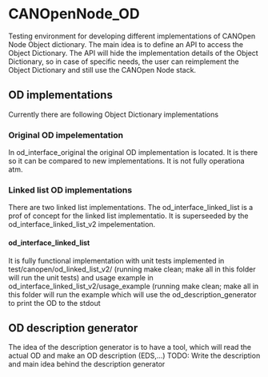 # CANOpenNode_OD
Testing environment for developing different implementations of CANOpen Node Object dictionary.
The main idea is to define an API to access the Object Dictionary. The API will hide the implementation details of the Object Dictionary, so in case of specific needs, the user can reimplement the Object Dictionary and still use the CANOpen Node stack.

## OD implementations
Currently there are following Object Dictionary implementations

### Original OD impelementation
In od_interface_original the original OD implementation is located. It is there so it can be compared to new implementations. It is not fully operationa atm.

### Linked list OD implementations
There are two linked list implementations. The od_interface_linked_list is a prof of concept for the linked list implementatio. It is superseeded by the od_interface_linked_list_v2 impelementation.

#### od_interface_linked_list
It is fully functional implementation with unit tests implemented in test/canopen/od_linked_list_v2/ (running make clean; make all in this folder will run the unit tests) and usage example in od_interface_linked_list_v2/usage_example (running make clean; make all in this folder will run the example which will use the od_description_generator to print the OD to the stdout

## OD description generator
The idea of the description generator is to have a tool, which will read the actual OD and make an OD description (EDS,...) 
TODO: Write the description and main idea behind the description generator
